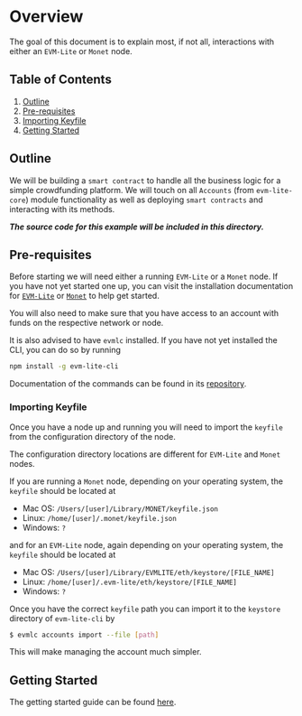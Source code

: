 # Overview

The goal of this document is to explain most, if not all, interactions with either an `EVM-Lite` or `Monet` node.

## Table of Contents

1. [Outline](#outline)
2. [Pre-requisites](#pre-requisites)
3. [Importing Keyfile](#importing-keyfile)
4. [Getting Started](#getting-started)

## Outline

We will be building a `smart contract` to handle all the business logic for a simple crowdfunding platform. We will touch on all `Accounts` (from `evm-lite-core`) module functionality as well as deploying `smart contracts` and interacting with its methods.

_**The source code for this example will be included in this directory.**_

## Pre-requisites

Before starting we will need either a running `EVM-Lite` or a `Monet` node. If you have not yet started one up, you can visit the installation documentation for [`EVM-Lite`](https://github.com/mosaicnetworks/evm-lite) or [`Monet`](https://github.com/mosaicnetworks/monetd) to help get started.

You will also need to make sure that you have access to an account with funds on the respective network or node.

It is also advised to have `evmlc` installed. If you have not yet installed the CLI, you can do so by running

```bash
npm install -g evm-lite-cli
```

Documentation of the commands can be found in its [repository](https://github.com/mosaicnetworks/evm-lite-cli).

### Importing Keyfile

Once you have a node up and running you will need to import the `keyfile` from the configuration directory of the node.

The configuration directory locations are different for `EVM-Lite` and `Monet` nodes.

If you are running a `Monet` node, depending on your operating system, the `keyfile` should be located at

-   Mac OS: `/Users/[user]/Library/MONET/keyfile.json`
-   Linux: `/home/[user]/.monet/keyfile.json`
-   Windows: `?`

and for an `EVM-Lite` node, again depending on your operating system, the `keyfile` should be located at

-   Mac OS: `/Users/[user]/Library/EVMLITE/eth/keystore/[FILE_NAME]`
-   Linux: `/home/[user]/.evm-lite/eth/keystore/[FILE_NAME]`
-   Windows: `?`

Once you have the correct `keyfile` path you can import it to the `keystore` directory of `evm-lite-cli` by

```bash
$ evmlc accounts import --file [path]
```

This will make managing the account much simpler.

## Getting Started

The getting started guide can be found [here](getting-started.md).

